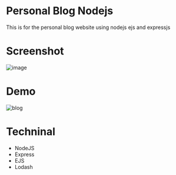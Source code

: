 # Personal Blog Nodejs
This is for the personal blog website using nodejs ejs and expressjs
# Screenshot
![image](https://user-images.githubusercontent.com/16759685/137577357-048a5d9f-5bbc-4059-b32c-785a9cf1cb69.png)

# Demo
![blog](https://user-images.githubusercontent.com/16759685/137580386-d0557269-e214-424e-a781-484b04b4ebd1.gif)

# Techninal
- NodeJS
- Express
- EJS
- Lodash
